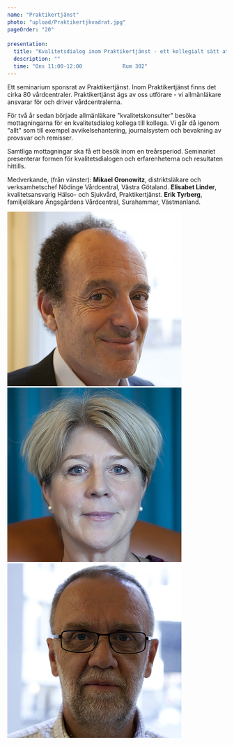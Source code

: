 ```yaml
---
name: "Praktikertjänst"
photo: "upload/Praktikertjkvadrat.jpg"
pageOrder: "20"

presentation:
  title: "Kvalitetsdialog inom Praktikertjänst - ett kollegialt sätt att stödja varandra i kvalitetsarbetet."
  description: ""
  time: "Ons 11:00-12:00             Rum 302"
---
```

Ett seminarium sponsrat av Praktikertjänst.
Inom Praktikertjänst finns det cirka 80 vårdcentraler. 
Praktikertjänst ägs av oss utförare - vi allmänläkare ansvarar för och driver vårdcentralerna. 

För två år sedan började allmänläkare "kvalitetskonsulter" besöka mottagningarna för en kvalitetsdialog kollega till kollega. Vi går då igenom "allt" som till exempel avvikelsehantering, journalsystem och bevakning av provsvar och remisser. 

Samtliga mottagningar ska få ett besök inom en treårsperiod. Seminariet presenterar formen för kvalitetsdialogen och erfarenheterna och resultaten hittills. 

Medverkande, (från vänster): **Mikael Gronowitz**, distriktsläkare och verksamhetschef Nödinge Vårdcentral, Västra  Götaland.
**Elisabet Linder**, kvalitetsansvarig Hälso- och Sjukvård, Praktikertjänst. 
**Erik Tyrberg**, familjeläkare Ängsgårdens Vårdcentral, Surahammar, Västmanland.


<img class="photo" src="upload/Mikael Gronowitz.jpg"><img class="photo" src="upload/Elisabet Linder.jpg"><img class="photo" src="upload/Erik Tyrberg.jpg">    
